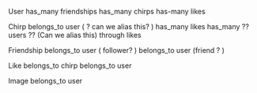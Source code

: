 
User
    has_many friendships
    has_many chirps
    has-many likes

Chirp
    belongs_to user ( ? can we alias this? )
    has_many likes
    has_many ?? users ?? (Can we alias this) through likes

Friendship
    belongs_to user ( follower? )
    belongs_to user (friend ? )

Like
    belongs_to chirp
    belongs_to user

Image
    belongs_to user

